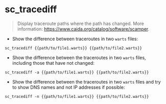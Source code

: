 # sc_tracediff

> Display traceroute paths where the path has changed.
> More information: <https://www.caida.org/catalog/software/scamper>.

- Show the difference between traceroutes in two `warts` files:

`sc_tracediff {{path/to/file1.warts}} {{path/to/file2.warts}}`

- Show the difference between the traceroutes in two `warts` files, including those that have not changed:

`sc_tracediff -a {{path/to/file1.warts}} {{path/to/file2.warts}}`

- Show the difference between the traceroutes in two `warts` files and try to show DNS names and not IP addresses if possible:

`sc_tracediff -n {{path/to/file1.warts}} {{path/to/file2.warts}}`
